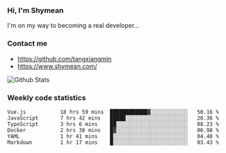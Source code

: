 ### Hi, I'm Shymean

I'm on my way to becoming a real developer...

### Contact me

- <https://github.com/tangxiangmin>
- <https://www.shymean.com/>

![Github Stats](https://github-readme-stats.vercel.app/api?username=tangxiangmin&show_icons=true&theme=dark)


###  Weekly code statistics

<!--START_SECTION:waka-->

```text
Vue.js           18 hrs 59 mins  ████████████▓░░░░░░░░░░░░   50.16 %
JavaScript       7 hrs 42 mins   █████░░░░░░░░░░░░░░░░░░░░   20.36 %
TypeScript       3 hrs 6 mins    ██░░░░░░░░░░░░░░░░░░░░░░░   08.23 %
Docker           2 hrs 38 mins   █▓░░░░░░░░░░░░░░░░░░░░░░░   06.98 %
YAML             1 hr 41 mins    █░░░░░░░░░░░░░░░░░░░░░░░░   04.48 %
Markdown         1 hr 17 mins    █░░░░░░░░░░░░░░░░░░░░░░░░   03.43 %
```

<!--END_SECTION:waka-->